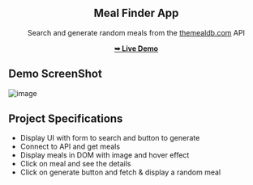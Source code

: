 <div align="center">
 <h2 align="center">Meal Finder App</h2>
  
 Search and generate random meals from the [themealdb.com](https://www.themealdb.com) API
 
<a href="https://c0dewithlokesh.github.io/vanillawebprojects/Meal%20Finder/"> <strong>➥ Live Demo</strong></a>
</div>

## Demo ScreenShot

![image](https://user-images.githubusercontent.com/77185999/236251965-0ec9c71a-0583-473b-a25e-938f9155eae0.png)

## Project Specifications

- Display UI with form to search and button to generate
- Connect to API and get meals
- Display meals in DOM with image and hover effect
- Click on meal and see the details
- Click on generate button and fetch & display a random meal
